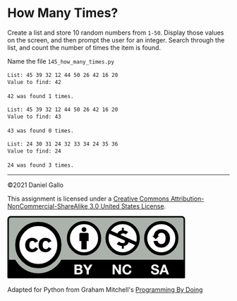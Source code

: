 # How Many Times?


Create a list and store 10 random numbers from `1-50`. Display those values on the screen, and then prompt the user for an integer. Search through the list, and count the number of times the item is found.

Name the file `145_how_many_times.py`

```
List: 45 39 32 12 44 50 26 42 16 20
Value to find: 42

42 was found 1 times.
```


```
List: 45 39 32 12 44 50 26 42 16 20
Value to find: 43

43 was found 0 times.
```


```
List: 24 30 31 24 32 33 34 24 35 36
Value to find: 24

24 was found 3 times.
```

---


©2021 Daniel Gallo


This assignment is licensed under a
[Creative Commons Attribution-NonCommercial-ShareAlike 3.0 United States License](https://creativecommons.org/licenses/by-nc-sa/3.0/us/deed.en_US).  

![Creative Commons License](images/by-nc-sa.png)





Adapted for Python from Graham Mitchell's [Programming By Doing](https://programmingbydoing.com/)